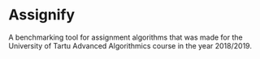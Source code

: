 # Assignify

A benchmarking tool for assignment algorithms that was made for the University of Tartu Advanced Algorithmics course in the year 2018/2019.
